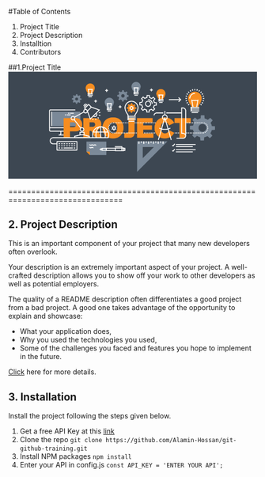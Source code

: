 #Table of Contents
1. Project Title
2. Project Description
3. Installtion
4. Contributors

##1.Project Title
![](https://github.com/Alamin-Hossan/git-github-training/blob/main/GitImage.PNG?raw=true)

===============================================================================

## 2. Project Description
This is an important component of your project that many new developers often overlook.

Your description is an extremely important aspect of your project. A well-crafted description allows you to show off your work to other developers as well as potential employers.

The quality of a README description often differentiates a good project from a bad project. A good one takes advantage of the opportunity to explain and showcase:
- What your application does,
- Why you used the technologies you used,
- Some of the challenges you faced and features you hope to implement in the future.

[Click](https://github.com/Alamin-Hossan/git-github-training "Click") here for more details.

## 3. Installation
Install the project following the steps given below.
1. Get a free API Key at this [link](https://bjitacademy.com/)
2. Clone the repo
``git clone https://github.com/Alamin-Hossan/git-github-training.git``
3. Install NPM packages
``npm install``
4. Enter your API in config.js
``const API_KEY = 'ENTER YOUR API';``

